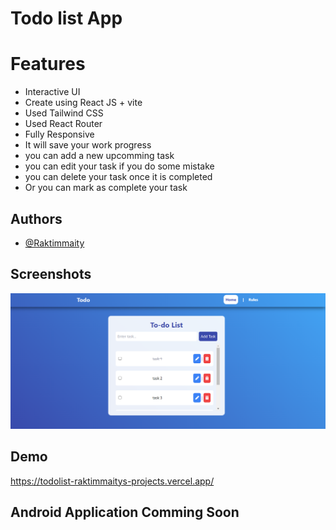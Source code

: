 # Todo list App 

# Features

- Interactive UI
- Create using React JS + vite
- Used Tailwind CSS
- Used React Router
- Fully Responsive
- It will save your work progress
- you can add a new upcomming task
- you can edit your task if you do some mistake
- you can delete your task once it is completed
- Or you can mark as complete your task


## Authors

- [@Raktimmaity](https://github.com/Raktimmaity)


## Screenshots

![App Screenshot](./todo.png)


## Demo
https://todolist-raktimmaitys-projects.vercel.app/

## Android Application Comming Soon